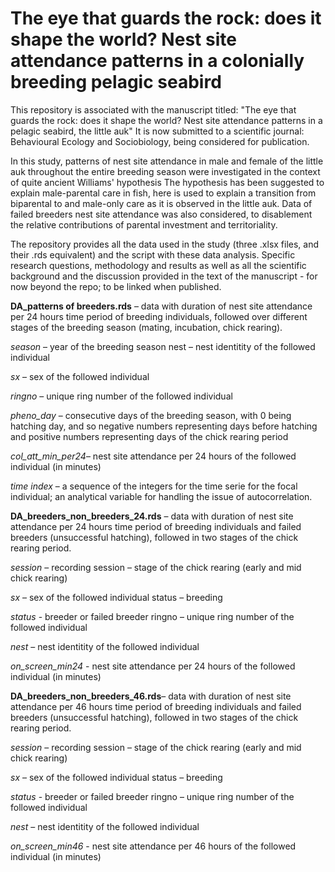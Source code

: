 # The eye that guards the rock: does it shape the world? Nest site attendance patterns in a colonially breeding pelagic seabird

This repository is associated with the manuscript titled: "The eye that
guards the rock: does it shape the world? Nest site attendance patterns
in a pelagic seabird, the little auk" It is now submitted to a
scientific journal: Behavioural Ecology and Sociobiology, being
considered for publication.

In this study, patterns of nest site attendance in male and female of
the little auk throughout the entire breeding season were investigated
in the context of quite ancient Williams' hypothesis The hypothesis has
been suggested to explain male-parental care in fish, here is used to
explain a transition from biparental to and male-only care as it is
observed in the little auk. Data of failed breeders nest site attendance
was also considered, to disablement the relative contributions of
parental investment and territoriality.

The repository provides all the data used in the study (three .xlsx
files, and their .rds equivalent) and the script with these data
analysis. Specific research questions, methodology and results as well
as all the scientific background and the discussion provided in the text
of the manuscript - for now beyond the repo; to be linked when
published.

**DA_patterns of breeders.rds** – data with duration of nest site attendance
per 24 hours time period of breeding individuals, followed over
different stages of the breeding season (mating, incubation, chick
rearing).

*season* – year of the breeding season nest – nest identitity of the
followed individual   

*sx* – sex of the followed individual 

*ringno* – unique ring number of the followed individual 

*pheno_day* – consecutive days of the breeding season, with 0 being hatching day, and so negative numbers
representing days before hatching and positive numbers representing days
of the chick rearing period 

*col_att_min_per24*– nest site attendance per
24 hours of the followed individual (in minutes)  

*time index* – a sequence
of the integers for the time serie for the focal individual; an
analytical variable for handling the issue of autocorrelation.  



**DA_breeders_non_breeders_24.rds** – data with duration of nest site
attendance per 24 hours time period of breeding individuals and failed
breeders (unsuccessful hatching), followed in two stages of the chick
rearing period.

*session* – recording session – stage of the chick rearing (early and mid
chick rearing) 

*sx* – sex of the followed individual status – breeding

*status* - breeder or failed breeder ringno – unique ring number of the
followed individual

*nest* – nest identitity of the followed individual 

*on_screen_min24* - nest site attendance per 24 hours of the followed
individual (in minutes)

**DA_breeders_non_breeders_46.rds**– data with duration of nest site
attendance per 46 hours time period of breeding individuals and failed
breeders (unsuccessful hatching), followed in two stages of the chick
rearing period.

*session* – recording session – stage of the chick rearing (early and mid
chick rearing) 

*sx* – sex of the followed individual status – breeding

*status* - breeder or failed breeder ringno – unique ring number of the
followed individual

*nest* – nest identitity of the followed individual 

*on_screen_min46* - nest site attendance per 46 hours of the followed
individual (in minutes)

